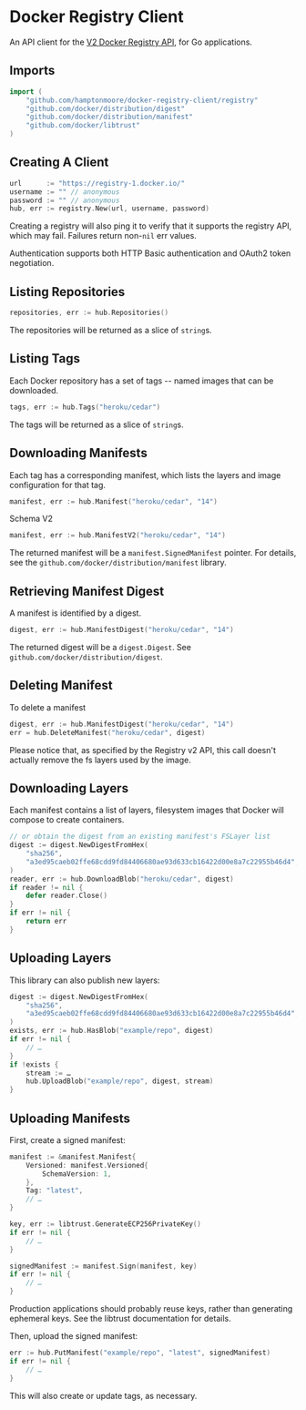 # Docker Registry Client

An API client for the [V2 Docker Registry
API](http://docs.docker.com/registry/spec/api/), for Go applications.

## Imports

```go
import (
    "github.com/hamptonmoore/docker-registry-client/registry"
    "github.com/docker/distribution/digest"
    "github.com/docker/distribution/manifest"
    "github.com/docker/libtrust"
)
```

## Creating A Client

```go
url      := "https://registry-1.docker.io/"
username := "" // anonymous
password := "" // anonymous
hub, err := registry.New(url, username, password)
```

Creating a registry will also ping it to verify that it supports the registry
API, which may fail. Failures return non-`nil` err values.

Authentication supports both HTTP Basic authentication and OAuth2 token
negotiation.

## Listing Repositories

```go
repositories, err := hub.Repositories()
```

The repositories will be returned as a slice of `string`s.

## Listing Tags

Each Docker repository has a set of tags -- named images that can be downloaded.

```go
tags, err := hub.Tags("heroku/cedar")
```

The tags will be returned as a slice of `string`s.

## Downloading Manifests

Each tag has a corresponding manifest, which lists the layers and image
configuration for that tag.

```go
manifest, err := hub.Manifest("heroku/cedar", "14")
```

Schema V2

```go
manifest, err := hub.ManifestV2("heroku/cedar", "14")
```

The returned manifest will be a `manifest.SignedManifest` pointer. For details,
see the `github.com/docker/distribution/manifest` library.

## Retrieving Manifest Digest

A manifest is identified by a digest.

```go
digest, err := hub.ManifestDigest("heroku/cedar", "14")
```

The returned digest will be a `digest.Digest`. See `github.com/docker/distribution/digest`.

## Deleting Manifest

To delete a manifest

```go
digest, err := hub.ManifestDigest("heroku/cedar", "14")
err = hub.DeleteManifest("heroku/cedar", digest)
```

Please notice that, as specified by the Registry v2 API, this call doesn't actually remove the fs layers used by the image.

## Downloading Layers

Each manifest contains a list of layers, filesystem images that Docker will
compose to create containers.

```go
// or obtain the digest from an existing manifest's FSLayer list
digest := digest.NewDigestFromHex(
    "sha256",
    "a3ed95caeb02ffe68cdd9fd84406680ae93d633cb16422d00e8a7c22955b46d4",
)
reader, err := hub.DownloadBlob("heroku/cedar", digest)
if reader != nil {
    defer reader.Close()
}
if err != nil {
    return err
}
```

## Uploading Layers

This library can also publish new layers:

```go
digest := digest.NewDigestFromHex(
    "sha256",
    "a3ed95caeb02ffe68cdd9fd84406680ae93d633cb16422d00e8a7c22955b46d4",
)
exists, err := hub.HasBlob("example/repo", digest)
if err != nil {
    // …
}
if !exists {
    stream := …
    hub.UploadBlob("example/repo", digest, stream)
}
```

## Uploading Manifests

First, create a signed manifest:

```go
manifest := &manifest.Manifest{
    Versioned: manifest.Versioned{
        SchemaVersion: 1,
    },
    Tag: "latest",
    // …
}

key, err := libtrust.GenerateECP256PrivateKey()
if err != nil {
    // …
}

signedManifest := manifest.Sign(manifest, key)
if err != nil {
    // …
}
```

Production applications should probably reuse keys, rather than generating
ephemeral keys. See the libtrust documentation for details.

Then, upload the signed manifest:

```go
err := hub.PutManifest("example/repo", "latest", signedManifest)
if err != nil {
    // …
}
```

This will also create or update tags, as necessary.
